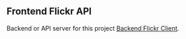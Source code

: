## Frontend Flickr API

Backend or API server for this project [Backend Flickr Client](https://github.com/murprakoso/flickr-app-api).
